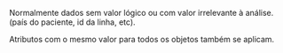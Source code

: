 Normalmente dados sem valor lógico ou com valor irrelevante à análise. (país do paciente, id da linha, etc).

Atributos com o mesmo valor para todos os objetos também se aplicam. 